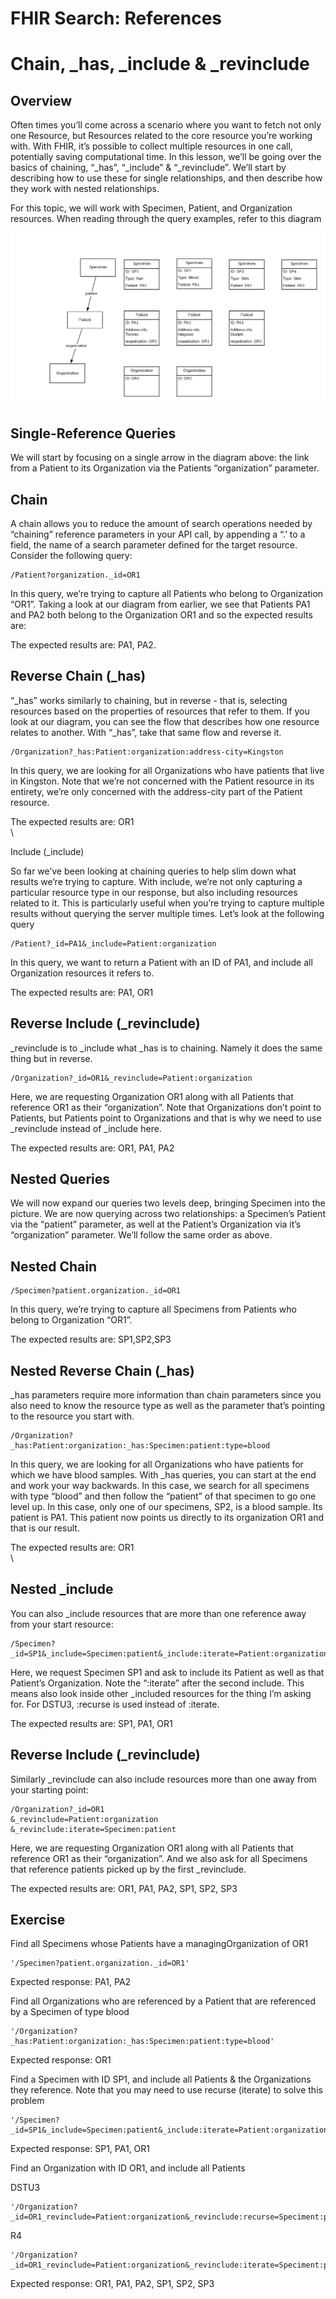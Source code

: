 # FHIR Search: References 

# Chain, _has, _include & _revinclude

## Overview

Often times you’ll come across a scenario where you want to fetch not only one Resource, but Resources related to the core resource you’re working with. With FHIR, it’s possible to collect multiple resources in one call, potentially saving computational time. In this lesson, we’ll be going over the basics of chaining, “_has”, “_include” & “_revinclude”. We’ll start by describing how to use these for single relationships, and then describe how they work with nested relationships.

For this topic, we will work with Specimen, Patient, and Organization resources. When reading through the query examples, refer to this diagram

![Diagram](graph.png)

## Single-Reference Queries

We will start by focusing on a single arrow in the diagram above: the link from a Patient to its Organization via the Patients “organization” parameter.


## Chain

A chain allows you to reduce the amount of search operations needed by “chaining” reference parameters in your API call, by appending a “.’ to a field, the name of a search parameter defined for the target resource. Consider the following query:


```url
/Patient?organization._id=OR1
```


In this query, we’re trying to capture all Patients who belong to Organization “OR1”. Taking a look at our diagram from earlier, we see that Patients PA1 and PA2 both belong to the Organization OR1 and so the expected results are:

The expected results are: PA1, PA2.


## Reverse Chain (_has)

“_has” works similarly to chaining, but in reverse - that is, selecting resources based on the properties of resources that refer to them. If you look at our diagram, you can see the flow that describes how one resource relates to another. With “_has”, take that same flow and reverse it. 


```url
/Organization?_has:Patient:organization:address-city=Kingston
```


In this query, we are looking for all Organizations who have patients that live in Kingston. Note that we’re not concerned with the Patient resource in its entirety, we’re only concerned with the address-city part of the Patient resource.

The expected results are: OR1 \
 \


Include (_include)

So far we’ve been looking at chaining queries to help slim down what results we’re trying to capture. With include, we’re not only capturing a particular resource type in our response, but also including resources related to it. This is particularly useful when you’re trying to capture multiple results without querying the server multiple times. Let’s look at the following query


```url
/Patient?_id=PA1&_include=Patient:organization
```


In this query, we want to return a Patient with an ID of PA1, and include all Organization resources it refers to.

The expected results are: PA1, OR1


## Reverse Include (_revinclude)

_revinclude is to _include what _has is to chaining.  Namely it does the same thing but in reverse.


```url
/Organization?_id=OR1&_revinclude=Patient:organization
```


Here, we are requesting Organization OR1 along with all Patients that reference OR1 as their “organization”. Note that Organizations don’t point to Patients, but Patients point to Organizations and that is why we need to use _revinclude instead of _include here.

The expected results are: OR1, PA1, PA2


## Nested Queries

We will now expand our queries two levels deep, bringing Specimen into the picture.  We are now querying across two relationships: a Specimen’s Patient via the “patient” parameter, as well at the Patient’s Organization via it’s “organization” parameter.  We’ll follow the same order as above.


## Nested Chain


```url
/Specimen?patient.organization._id=OR1
```


In this query, we’re trying to capture all Specimens from Patients who belong to Organization “OR1”.

The expected results are: SP1,SP2,SP3


## Nested Reverse Chain (_has)

_has parameters require more information than chain parameters since you also need to know the resource type as well as the parameter that’s pointing to the resource you start with.


```url
/Organization?_has:Patient:organization:_has:Specimen:patient:type=blood
```


In this query, we are looking for all Organizations who have patients for which we have blood samples.  With _has queries, you can start at the end and work your way backwards.  In this case, we search for all specimens with type “blood” and then follow the “patient” of that specimen to go one level up.  In this case, only one of our specimens, SP2, is a blood sample.  Its patient is PA1.  This patient now points us directly to its organization OR1 and that is our result.

The expected results are: OR1 \
 \



## Nested _include

You can also _include resources that are more than one reference away from your start resource:


```url
/Specimen?_id=SP1&_include=Specimen:patient&_include:iterate=Patient:organization
```


Here, we request Specimen SP1 and ask to include its Patient as well as that Patient’s Organization.  Note the “:iterate” after the second include.  This means also look inside other _included resources for the thing I’m asking for.  For DSTU3, :recurse is used instead of :iterate.

The expected results are: SP1, PA1, OR1


## Reverse Include (_revinclude)

Similarly _revinclude can also include resources more than one away from your starting point:


```url
/Organization?_id=OR1
&_revinclude=Patient:organization
&_revinclude:iterate=Specimen:patient
```


Here, we are requesting Organization OR1 along with all Patients that reference OR1 as their “organization”.  And we also ask for all Specimens that reference patients picked up by the first _revinclude.

The expected results are: OR1, PA1, PA2, SP1, SP2, SP3


## 


## Exercise

Find all Specimens whose Patients have a managingOrganization of OR1 


```url
'/Specimen?patient.organization._id=OR1'
```


Expected response: PA1, PA2

Find all Organizations who are referenced by a Patient that are referenced by a Specimen of type blood


```
'/Organization?_has:Patient:organization:_has:Specimen:patient:type=blood'
```


Expected response: OR1

Find a Specimen with ID SP1, and include all Patients & the Organizations they reference. Note that you may need to use recurse (iterate) to solve this problem


```url
'/Specimen?_id=SP1&_include=Specimen:patient&_include:iterate=Patient:organization'
```


Expected response: SP1, PA1, OR1

Find an Organization with ID OR1, and include all Patients 

DSTU3


```url
'/Organization?_id=OR1_revinclude=Patient:organization&_revinclude:recurse=Speciment:patient'
```


R4


```url
'/Organization?_id=OR1_revinclude=Patient:organization&_revinclude:iterate=Speciment:patient'
```


Expected response: OR1, PA1, PA2, SP1, SP2, SP3
